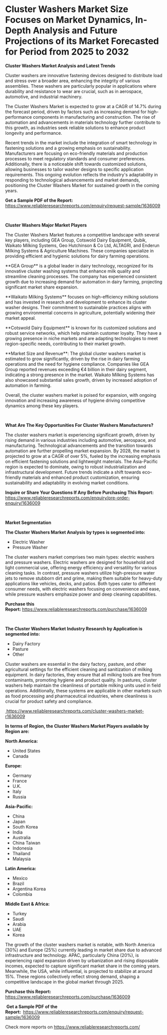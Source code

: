 <p><h1>Cluster Washers Market Size Focuses on Market Dynamics, In-Depth Analysis and Future Projections of its Market Forecasted for Period from 2025 to 2032</h1></p><p><strong>Cluster Washers Market Analysis and Latest Trends</strong></p>
<p><p>Cluster washers are innovative fastening devices designed to distribute load and stress over a broader area, enhancing the integrity of various assemblies. These washers are particularly popular in applications where durability and resistance to wear are crucial, such as in aerospace, automotive, and industrial machinery.</p><p>The Cluster Washers Market is expected to grow at a CAGR of 14.7% during the forecast period, driven by factors such as increasing demand for high-performance components in manufacturing and construction. The rise of automation and advancements in materials technology further contribute to this growth, as industries seek reliable solutions to enhance product longevity and performance.</p><p>Recent trends in the market include the integration of smart technology in fastening solutions and a growing emphasis on sustainability. Manufacturers are focusing on eco-friendly materials and production processes to meet regulatory standards and consumer preferences. Additionally, there is a noticeable shift towards customized solutions, allowing businesses to tailor washer designs to specific application requirements. This ongoing evolution reflects the industry's adaptability in responding to technological advancements and market demands, positioning the Cluster Washers Market for sustained growth in the coming years.</p></p>
<p><strong>Get a Sample PDF of the Report:&nbsp;</strong> <a href="https://www.reliableresearchreports.com/enquiry/request-sample/1636009?utm_campaign=3315&utm_medium=2&utm_source=Github&utm_content=ia&utm_term=23032025&utm_id=cluster-washers">https://www.reliableresearchreports.com/enquiry/request-sample/1636009</a></p>
<p>&nbsp;</p>
<p><strong>Cluster Washers Major Market Players</strong></p>
<p><p>The Cluster Washers Market features a competitive landscape with several key players, including GEA Group, Cotswold Dairy Equipment, Qubik, Waikato Milking Systems, Geo Hutchinson & Co Ltd, ALTAGRI, and Enderun Milking Systems & Agriculture Machines. These companies specialize in providing efficient and hygienic solutions for dairy farming operations.</p><p>**GEA Group** is a global leader in dairy technology, recognized for its innovative cluster washing systems that enhance milk quality and streamline cleaning processes. The company has experienced consistent growth due to increasing demand for automation in dairy farming, projecting significant market share expansion.</p><p>**Waikato Milking Systems** focuses on high-efficiency milking solutions and has invested in research and development to enhance its cluster washer designs. Their commitment to sustainable practices aligns with growing environmental concerns in agriculture, potentially widening their market appeal.</p><p>**Cotswold Dairy Equipment** is known for its customized solutions and robust service networks, which help maintain customer loyalty. They have a growing presence in niche markets and are adapting technologies to meet region-specific needs, contributing to their market growth.</p><p>**Market Size and Revenue**: The global cluster washers market is estimated to grow significantly, driven by the rise in dairy farming operations and the need for hygiene compliance. Companies like GEA Group reported revenues exceeding €4 billion in their dairy segment, indicating a strong presence in the market. Waikato Milking Systems has also showcased substantial sales growth, driven by increased adoption of automation in farming.</p><p>Overall, the cluster washers market is poised for expansion, with ongoing innovation and increasing awareness of hygiene driving competitive dynamics among these key players.</p></p>
<p>&nbsp;</p>
<p><strong>What Are The Key Opportunities For Cluster Washers Manufacturers?</strong></p>
<p><p>The cluster washers market is experiencing significant growth, driven by rising demand in various industries including automotive, aerospace, and manufacturing. Technological advancements and the transition towards automation are further propelling market expansion. By 2028, the market is projected to grow at a CAGR of over 5%, fueled by the increasing emphasis on efficient fastening solutions and lightweight materials. The Asia-Pacific region is expected to dominate, owing to robust industrialization and infrastructural development. Future trends indicate a shift towards eco-friendly materials and enhanced product customization, ensuring sustainability and adaptability in evolving market conditions.</p></p>
<p><strong>Inquire or Share Your Questions If Any Before Purchasing This Report:</strong> <a href="https://www.reliableresearchreports.com/enquiry/pre-order-enquiry/1636009?utm_campaign=3315&utm_medium=2&utm_source=Github&utm_content=ia&utm_term=23032025&utm_id=cluster-washers">https://www.reliableresearchreports.com/enquiry/pre-order-enquiry/1636009</a></p>
<p>&nbsp;</p>
<p><strong>Market Segmentation</strong></p>
<p><strong>The Cluster Washers Market Analysis by types is segmented into:</strong></p>
<p><ul><li>Electric Washer</li><li>Pressure Washer</li></ul></p>
<p><p>The cluster washers market comprises two main types: electric washers and pressure washers. Electric washers are designed for household and light commercial use, offering energy efficiency and versatility for various cleaning tasks. In contrast, pressure washers utilize high-pressure water jets to remove stubborn dirt and grime, making them suitable for heavy-duty applications like vehicles, decks, and patios. Both types cater to different consumer needs, with electric washers focusing on convenience and ease, while pressure washers emphasize power and deep cleaning capabilities.</p></p>
<p><strong>Purchase this Report:&nbsp;</strong><a href="https://www.reliableresearchreports.com/purchase/1636009?utm_campaign=3315&utm_medium=2&utm_source=Github&utm_content=ia&utm_term=23032025&utm_id=cluster-washers">https://www.reliableresearchreports.com/purchase/1636009</a></p>
<p>&nbsp;</p>
<p><strong>The Cluster Washers Market Industry Research by Application is segmented into:</strong></p>
<p><ul><li>Dairy Factory</li><li>Pasture</li><li>Other</li></ul></p>
<p><p>Cluster washers are essential in the dairy factory, pasture, and other agricultural settings for the efficient cleaning and sanitization of milking equipment. In dairy factories, they ensure that all milking tools are free from contaminants, promoting hygiene and product quality. In pastures, cluster washers help maintain the cleanliness of portable milking units used in field operations. Additionally, these systems are applicable in other markets such as food processing and pharmaceutical industries, where cleanliness is crucial for product safety and compliance.</p></p>
<p><a href="https://www.reliableresearchreports.com/cluster-washers-market-r1636009?utm_campaign=3315&utm_medium=2&utm_source=Github&utm_content=ia&utm_term=23032025&utm_id=cluster-washers">&nbsp;https://www.reliableresearchreports.com/cluster-washers-market-r1636009</a></p>
<p><strong>In terms of Region, the Cluster Washers Market Players available by Region are:</strong></p>
<p>
    <p> <strong> North America: </strong>
        <ul>
            <li>United States</li>
            <li>Canada</li>
        </ul>
        </p> 
    <p> <strong> Europe: </strong>
        <ul>
            <li>Germany</li>
            <li>France</li>
            <li>U.K.</li>
            <li>Italy</li>
            <li>Russia</li>
        </ul>
        </p> 
    <p> <strong> Asia-Pacific: </strong>
        <ul>
            <li>China</li>
            <li>Japan</li>
            <li>South Korea</li>
            <li>India</li>
            <li>Australia</li>
            <li>China Taiwan</li>
            <li>Indonesia</li>
            <li>Thailand</li>
            <li>Malaysia</li>
        </ul>
        </p> 
    <p> <strong> Latin America: </strong>
        <ul>
            <li>Mexico</li>
            <li>Brazil</li>
            <li>Argentina Korea</li>
            <li>Colombia</li>
        </ul>
        </p> 
    <p> <strong> Middle East & Africa: </strong>
        <ul>
            <li>Turkey</li>
            <li>Saudi</li>
            <li>Arabia</li>
            <li>UAE</li>
            <li>Korea</li>
        </ul>
    </p>
    </p>
<p><p>The growth of the cluster washers market is notable, with North America (30%) and Europe (25%) currently leading in market share due to advanced infrastructure and technology. APAC, particularly China (20%), is experiencing rapid expansion driven by urbanization and rising disposable incomes, expected to capture significant market share in the coming years. Meanwhile, the USA, while influential, is projected to stabilize at around 15%. These regions collectively reflect strong demand, shaping a competitive landscape in the global market through 2025.</p></p>
<p><strong>Purchase this Report: </strong><a href="https://www.reliableresearchreports.com/purchase/1636009?utm_campaign=3315&utm_medium=2&utm_source=Github&utm_content=ia&utm_term=23032025&utm_id=cluster-washers">https://www.reliableresearchreports.com/purchase/1636009</a></p>
<p>&nbsp;<strong>Get a Sample PDF of the Report:&nbsp;&nbsp;</strong><a href="https://www.reliableresearchreports.com/enquiry/request-sample/1636009?utm_campaign=3315&utm_medium=2&utm_source=Github&utm_content=ia&utm_term=23032025&utm_id=cluster-washers">https://www.reliableresearchreports.com/enquiry/request-sample/1636009</a></p>
<p><strong></strong></p>
<p>Check more reports on <a href="https://www.reliableresearchreports.com/?utm_campaign=3315&utm_medium=2&utm_source=Github&utm_content=ia&utm_term=23032025&utm_id=cluster-washers">https://www.reliableresearchreports.com/</a></p>